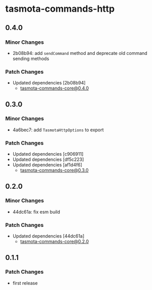 # tasmota-commands-http

## 0.4.0

### Minor Changes

- 2b08b94: add `sendCommand` method and deprecate old command sending methods

### Patch Changes

- Updated dependencies [2b08b94]
  - tasmota-commands-core@0.4.0

## 0.3.0

### Minor Changes

- 4a6bec7: add `TasmotaHttpOptions` to export

### Patch Changes

- Updated dependencies [c906911]
- Updated dependencies [df5c223]
- Updated dependencies [af1d4f6]
  - tasmota-commands-core@0.3.0

## 0.2.0

### Minor Changes

- 44dc61a: fix esm build

### Patch Changes

- Updated dependencies [44dc61a]
  - tasmota-commands-core@0.2.0

## 0.1.1

### Patch Changes

- first release
